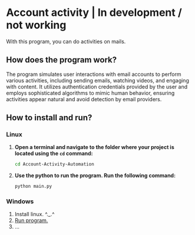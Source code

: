 # Account activity | In development / not working

With this program, you can do activities on mails.


## How does the program work?

The program simulates user interactions with email accounts to perform various activities, including sending emails, watching videos, and engaging with content. It utilizes authentication credentials provided by the user and employs sophisticated algorithms to mimic human behavior, ensuring activities appear natural and avoid detection by email providers.

## How to install and run?
### Linux

1. **Open a terminal and navigate to the folder where your project is located using the `cd` command:** 

    ```bash
    cd Account-Activity-Automation
    ```

2. **Use the python to run the program. Run the following command:** 

    ```bash
    python main.py
    ```


### Windows
1. Install linux. ^._.^
2. [Run program.](#linux)
3. ...